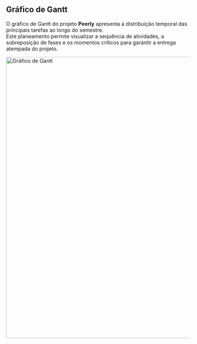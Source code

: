 ## Gráfico de Gantt

O gráfico de Gantt do projeto **Peerly** apresenta a distribuição temporal das principais tarefas ao longo do semestre.  
Este planeamento permite visualizar a sequência de atividades, a sobreposição de fases e os momentos críticos para garantir a entrega atempada do projeto.


<img width="1024" height="768" alt="Gráfico de Gantt" src="https://github.com/user-attachments/assets/d3b66e14-3ad3-4db8-9c93-e3aec5897ad0" />

